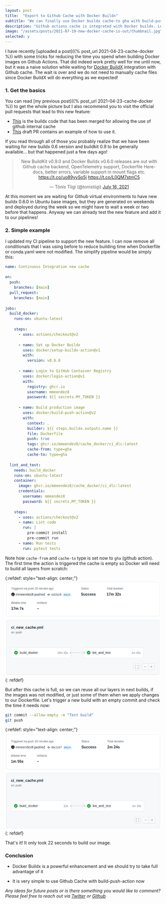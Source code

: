 ```yaml
---
layout: post
title:  "Export to Github Cache with Docker Buildx"
subtitle: "We can finally use Docker buildx cache-to gha with build-push action and it is blazingly fast!"
description: "Github actions cache is integrated with Docker buildx. Learn how to create a simple pipeline using build-push action and Github Cache. Test the new buildx cache-to exporter!"
image: "/assets/posts/2021-07-19-new-docker-cache-is-out/thumbnail.jpg"
selected: y
---
```


I have recently [uploaded a post]({% post_url 2021-04-23-cache-docker %}) with some tricks for reducing the time you spend when building Docker images on Github Actions. That did indeed work pretty well for me until now, but it was a naive solution while waiting for [Docker BuildX](https://docs.docker.com/buildx/working-with-buildx/) integration with Github cache. The wait is over and we do not need to manually cache files since Docker BuildX will do everything as we expected!

### 1. Get the basics

You can read [my previous post]({% post_url 2021-04-23-cache-docker %}) to get the whole picture but I also recommend you to visit the official pull requests that lead to this new feature:

* [This](https://github.com/docker/buildx/pull/535) is the buildx code that has been merged for allowing the use of github internal cache
* [This](https://github.com/docker/build-push-action/pull/406#issuecomment-879184394) draft PR contains an example of how to use it.

If you read through all of those you probably realize that we have been waiting for new buildx 0.6 version and buildkit 0.9 to be generally available... but that happened just a few days ago!

<center>
<blockquote class="twitter-tweet"><p lang="en" dir="ltr">New BuildKit v0.9.0 and Docker Buildx v0.6.0 releases are out with Github cache backend, OpenTelemetry support, Dockerfile Here-docs, better errors, variable support in mount flags etc. <a href="https://t.co/uo89yvSo5j">https://t.co/uo89yvSo5j</a> <a href="https://t.co/L0QM7stmC5">https://t.co/L0QM7stmC5</a></p>&mdash; Tõnis Tiigi (@tonistiigi) <a href="https://twitter.com/tonistiigi/status/1416161830469201920?ref_src=twsrc%5Etfw">July 16, 2021</a></blockquote> <script async src="https://platform.twitter.com/widgets.js" charset="utf-8"></script>
</center>

At this moment we are waiting for Github virtual environments to have new buildx 0.6.0 in Ubuntu base images, but they are generated on weekends and deployed during the week so we might have to wait a week or two before that happens. Anyway we can already test the new feature and add it to our pipelines! 

### 2. Simple example

I updated my CI pipeline to support the new feature. I can now remove all conditionals that I was using before to reduce building time when Dockerfile or conda.yaml were not modified. The simplify pipeline would be simply this:

```yaml
name: Continuous Integration new cache

on:
  push:
    branches: [main]
  pull_request:
    branches: [main]

jobs:
  build_docker:
    runs-on: ubuntu-latest

    steps:
      - uses: actions/checkout@v2

      - name: Set up Docker Buildx
        uses: docker/setup-buildx-action@v1
        with:
          version: v0.6.0

      - name: Login to GitHub Container Registry
        uses: docker/login-action@v1
        with:
          registry: ghcr.io
          username: mmeendez8
          password: ${{ secrets.MY_TOKEN }}

      - name: Build production image
        uses: docker/build-push-action@v2
        with:
          context: .
          builder: ${{ steps.buildx.outputs.name }}
          file: Dockerfile
          push: true
          tags: ghcr.io/mmeendez8/cache_docker/ci_dlc:latest
          cache-from: type=gha
          cache-to: type=gha

  lint_and_test:
    needs: build_docker
    runs-on: ubuntu-latest
    container:
      image: ghcr.io/mmeendez8/cache_docker/ci_dlc:latest
      credentials:
        username: mmeendez8
        password: ${{ secrets.MY_TOKEN }}

    steps:
      - uses: actions/checkout@v2
      - name: Lint code
        run: |
          pre-commit install
          pre-commit run
      - name: Run tests
        run: pytest tests
```

Note how `cache-from` and `cache-to` type is set now to `gha` (github action). The first time the action is triggered the cache is empty so Docker will need to build all layers from scratch:

{:refdef: style="text-align: center;"}
![](/assets/posts/2021-07-19-new-docker-cache-is-out/empty_cache.png)
{: refdef}

But after this cache is full, so we can reuse all our layers in next builds, if the images was not modified, or just some of them when we apply changes to our Dockerfile. Let's trigger a new build with an empty commit and check the time it needs now:

```bash
git commit --allow-empty -m "Test build"
git push
```

{:refdef: style="text-align: center;"}
![](/assets/posts/2021-07-19-new-docker-cache-is-out/full_cache.png)
{: refdef}

That's it! It only took 22 seconds to build our image.

### Conclusion

* Docker Buildx is a powerful enhancement and we should try to take full advantage of it

* It is very simple to use Github Cache with build-push-action now

*Any ideas for future posts or is there something you would like to comment? Please feel free to reach out via [Twitter](https://twitter.com/mmeendez8) or [Github](https://github.com/mmeendez8)*